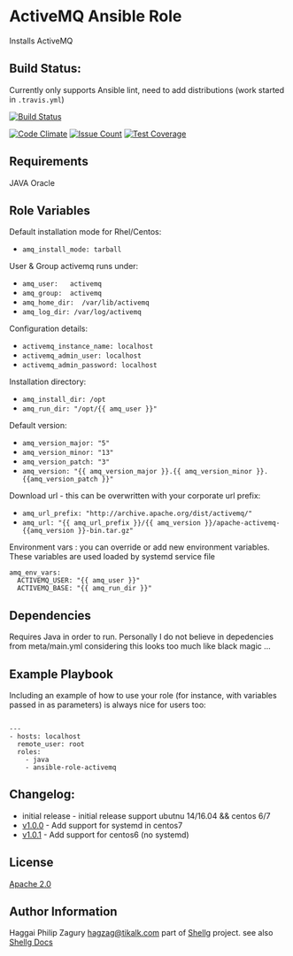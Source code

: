 ActiveMQ Ansible Role  
=====================

Installs ActiveMQ 

Build Status:
-------------
Currently only supports Ansible lint, need to add distributions (work started in `.travis.yml`)

[![Build Status](https://travis-ci.org/shelleg/ansible-role-activemq.svg?branch=master)](https://travis-ci.org/shelleg/ansible-role-activemq)

[![Code Climate](https://codeclimate.com/github/shelleg/ansible-role-activemq/badges/gpa.svg)](https://codeclimate.com/github/shelleg/ansible-role-activemq) [![Issue Count](https://codeclimate.com/github/shelleg/ansible-role-activemq/badges/issue_count.svg)](https://codeclimate.com/github/shelleg/ansible-role-activemq) [![Test Coverage](https://codeclimate.com/github/shelleg/ansible-role-activemq/badges/coverage.svg)](https://codeclimate.com/github/shelleg/ansible-role-activemq/coverage) 

Requirements
------------
JAVA Oracle

Role Variables
--------------
Default installation mode for Rhel/Centos:

* `amq_install_mode: tarball`

User & Group activemq runs under:
* `amq_user:   activemq`
* `amq_group:  activemq`
* `amq_home_dir:  /var/lib/activemq`
* `amq_log_dir: /var/log/activemq`

Configuration details:
* `activemq_instance_name: localhost`
* `activemq_admin_user: localhost`
* `activemq_admin_password: localhost`

Installation directory:
* `amq_install_dir: /opt`
* `amq_run_dir: "/opt/{{ amq_user }}"`

Default version:
* `amq_version_major: "5"`
* `amq_version_minor: "13"`
* `amq_version_patch: "3"`
* `amq_version: "{{ amq_version_major }}.{{ amq_version_minor }}.{{amq_version_patch }}"`

Download url - this can be overwritten with your corporate url prefix:
* `amq_url_prefix: "http://archive.apache.org/dist/activemq/"`
* `amq_url: "{{ amq_url_prefix }}/{{ amq_version }}/apache-activemq-{{amq_version }}-bin.tar.gz"`

Environment vars : you can override or add new environment variables. These variables are used loaded by systemd service file
```
amq_env_vars:
  ACTIVEMQ_USER: "{{ amq_user }}"
  ACTIVEMQ_BASE: "{{ amq_run_dir }}"
```

Dependencies
------------
Requires Java in order to run.
Personally I do not believe in depedencies from meta/main.yml
considering this looks too much like black magic ...

Example Playbook
----------------

Including an example of how to use your role (for instance, with variables passed in as parameters) is always nice for users too:
``` shell

---
- hosts: localhost
  remote_user: root
  roles:
    - java
    - ansible-role-activemq
```

Changelog:
----------

* initial release - initial release support ubutnu 14/16.04 && centos 6/7
* [v1.0.0](https://github.com/shelleg/ansible-role-activemq/releases)          - Add support for systemd in centos7 
* [v1.0.1](https://github.com/shelleg/ansible-role-activemq/releases)          - Add support for centos6 (no systemd)

License
-------

[Apache 2.0](https://www.apache.org/licenses/LICENSE-2.0)

Author Information
------------------

Haggai Philip Zagury <hagzag@tikalk.com> part of
[Shellg](https://github.com/shelleg/shelleg) project.
see also [Shellg Docs](http://shelleg.github.io/shellegDoc/)
